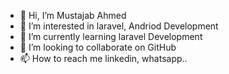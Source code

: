 - 👋 Hi, I’m Mustajab Ahmed
- 👀 I’m interested in laravel, Andriod Development
- 🌱 I’m currently learning laravel Development
- 💞️ I’m looking to collaborate on GitHub
- 📫 How to reach me linkedin, whatsapp..

<!---
MustajabAhmed/MustajabAhmed is a ✨ special ✨ repository because its `README.md` (this file) appears on your GitHub profile.
You can click the Preview link to take a look at your changes.
--->
